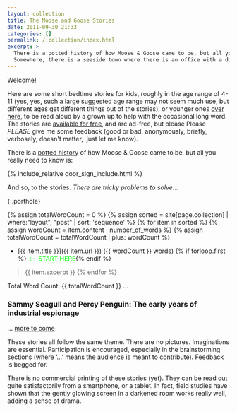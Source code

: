 ```yaml
---
layout: collection
title: The Moose and Goose Stories
date: 2011-09-30 21:33
categories: []
permalink: /:collection/index.html
excerpt: >
  There is a potted history of how Moose & Goose came to be, but all you really need to know is:
  Somewhere, there is a seaside town where there is an office with a door on which a sign says, "Moose & Goose, Private Investigators and Solvers of Tricky Problems. No problem is too big or too small, too difficult or too easy, too weird or too obvious.
---
```

Welcome!

Here are some short bedtime stories for kids,
roughly in the age range of 4-11 (yes, yes, such a large suggested age range may not seem much use, but different ages get different things out of the stories), or younger ones [over here](/grey_parrot_stories/), to be read aloud by a grown up to help with the occasional long word.
The stories are [available for free](/about), and are ad-free, but please Please _PLEASE_ give me some feedback (good or bad, anonymously, briefly, verbosely, doesn't matter,  just let me know).

There is a [potted history](a-brief-history-of-moose-and-goose) of how Moose &amp; Goose came to be, but all you really need to know is:

{% include_relative door_sign_include.html %}

And so, to the stories. <em>There are tricky problems to solve</em>...

<p/>{:.porthole}

{% assign totalWordCount = 0 %}
{% assign sorted = site[page.collection] | where:"layout", "post" | sort: 'sequence' %}
{% for item in sorted %}
  {% assign wordCount = item.content | number_of_words %}
  {% assign totalWordCount = totalWordCount | plus: wordCount %}
* [{{ item.title }}]({{ item.url }}) ({{ wordCount }} words) {% if forloop.first %}<span style="color:#00ff00;"> &lt;-- START HERE</span>{% endif %}
> {{ item.excerpt }}
{% endfor %}

Total Word Count: {{ totalWordCount }} ...

### Sammy Seagull and Percy Penguin: The early years of industrial espionage

… [more to come](upcoming-moose-and-goose)

These stories all follow the same theme. There are no pictures. Imaginations are essential. Participation is encouraged, especially in the brainstorming sections (where ‘…’ means the audience is meant to contribute). Feedback is begged for.

There is no commercial printing of these stories (yet). They can be read out quite satisfactorily from a smartphone, or a tablet. In fact, field studies have shown that the gently glowing screen in a darkened room works really well, adding a sense of drama.
